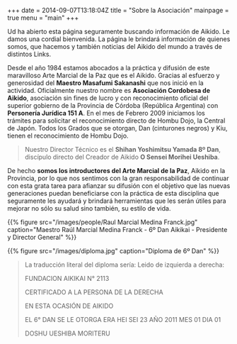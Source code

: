 +++
date = 2014-09-07T13:18:04Z
title = "Sobre la Asociación"
mainpage = true
menu = "main"
+++

Ud ha abierto esta página seguramente buscando información de Aikido. Le 
damos una cordial bienvenida. La página le brindará información de quienes
somos, que hacemos y también noticias del Aikido del mundo a través de
distintos Links.

Desde el año 1984 estamos abocados a la práctica y difusión de este
maravilloso Arte Marcial de la Paz que es el Aikido. Gracias al
esfuerzo y generosidad del **Maestro Masafumi Sakanashi** que nos inició
en la actividad.
Oficialmente nuestro nombre es **Asociación Cordobesa de Aikido**, asociación 
sin fines de lucro y con reconocimiento oficial del superior gobierno de 
la Provincia de Córdoba (República Argentina) con **Personería Jurídica 151
A**.
En el mes de Febrero 2009 iniciamos los trámites para solicitar el 
reconocimiento directo de Hombu Dojo, la Central de Japón. Todos los Grados 
que se otorgan, Dan (cinturones negros) y Kiu, tienen el reconocimiento de
Hombu Dojo.

> Nuestro Director Técnico es el **Shihan Yoshimitsu Yamada 8º Dan**, discípulo 
> directo del Creador de Aikido **O Sensei Morihei Ueshiba**.

De hecho **somos los introductores del Arte Marcial de la Paz**, Aikido en la 
Provincia, por lo que nos sentimos con la gran responsabilidad de continuar 
con esta grata tarea para afianzar su difusión con el objetivo que las nuevas 
generaciones puedan beneficiarse con la práctica de esta disciplina que 
seguramente les ayudará y brindará herramientas que les serán útiles para 
mejorar no sólo su salud sino también, su estilo de vida.

{{% figure src="/images/people/Raul Marcial Medina Franck.jpg" caption="Maestro 
Raúl Marcial Medina Franck - 6º Dan Aikikai - Presidente y Director General" %}}

{{% figure src="/images/diploma.jpg" caption="Diploma
de 6º Dan" %}}

> La traducción literal del diploma sería:
> Leido de izquierda a derecha: 
>
> FUNDACION AIKIKAI N° 2113
>
> CERTIFICADO A LA PERSONA DE LA DERECHA
>
> EN ESTA OCASIÓN DE AIKIDO
>
> EL 6° DAN SE LE OTORGA ERA HEI SEI 23 AÑO 2011 MES 01 DIA 01
>
> DOSHU UESHIBA MORITERU
